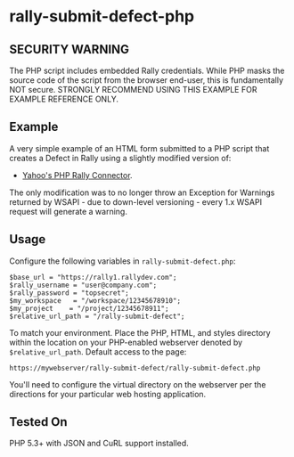 rally-submit-defect-php
=======================

## SECURITY WARNING ##
The PHP script includes embedded Rally credentials. While PHP masks the source code of the script from the browser end-user, this is fundamentally NOT secure. STRONGLY RECOMMEND USING THIS EXAMPLE FOR EXAMPLE REFERENCE ONLY. 

## Example ##

A very simple example of an HTML form submitted to a PHP script that creates a Defect in Rally using a slightly modified version of:

-  [Yahoo's PHP Rally Connector](https://github.com/stjohnjohnson/php-rally-connector). 

The only modification was to no longer throw an Exception for Warnings returned by WSAPI - due to down-level versioning - every 1.x WSAPI request will generate a warning.

## Usage ##
Configure the following variables in `rally-submit-defect.php`:

    $base_url = "https://rally1.rallydev.com";
    $rally_username = "user@company.com";
    $rally_password = "topsecret";
    $my_workspace   = "/workspace/12345678910";
    $my_project    = "/project/12345678911";
	$relative_url_path = "/rally-submit-defect";
    

To match your environment. Place the PHP, HTML, and styles directory within the location on your PHP-enabled webserver denoted by `$relative_url_path`. Default access to the page:

`https://mywebserver/rally-submit-defect/rally-submit-defect.php`

You'll need to configure the virtual directory on the webserver per the directions for your particular web hosting application.

## Tested On ##

PHP 5.3+ with JSON and CuRL support installed.

